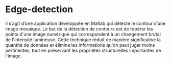 # Edge-detection
Il s’agit d’une application développée en Matlab qui détecte le contour d’une image mosaïque. 
Le but de la détection de contours est de repérer les points d'une image numérique qui correspondent à un changement brutal de l'intensité lumineuse. 
Cette technique réduit de manière significative la quantité de données et élimine les informations qu'on peut juger moins pertinentes, tout en préservant les propriétés structurelles importantes de l'image.

